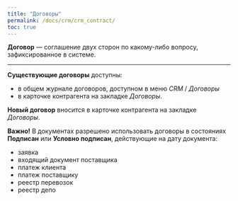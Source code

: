 ```yaml
---
title: "Договоры"
permalink: /docs/crm/crm_contract/
toc: true
---
```


**Договор** — соглашение двух сторон по какому-либо вопросу, зафиксированное в системе.


---
**Существующие договоры** доступны:
-   в общем журнале договоров, доступном в меню *CRM* / *Договоры*
-   в карточке контрагента на закладке *Договоры*.

**Новый договор** вносится в карточке контрагента на закладке *Договоры*.

**Важно!**
В документах разрешено использовать договоры в состояниях **Подписан** или **Условно подписан**, действующие на дату документа:
-   заявка
-   входящий документ поставщика
-   платеж клиента
-   платеж поставщику
-   реестр перевозок
-   реестр депо
